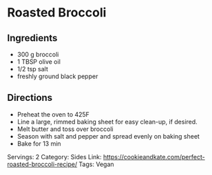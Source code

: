 # Roasted Broccoli
## Ingredients
- 300 g broccoli
- 1 TBSP olive oil
- 1/2 tsp salt
- freshly ground black pepper
## Directions
- Preheat the oven to 425F
- Line a large, rimmed baking sheet for easy clean-up, if desired.
- Melt butter and toss over broccoli
- Season with salt and pepper and spread evenly on baking sheet
- Bake for 13 min

Servings: 2
Category: Sides
Link: https://cookieandkate.com/perfect-roasted-broccoli-recipe/
Tags: Vegan
